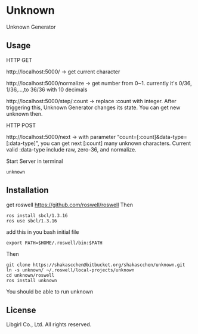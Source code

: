 # Unknown
Unknown Generator

## Usage
HTTP GET

http://localhost:5000/			-> get current character

http://localhost:5000/normalize     	-> get number from 0~1. currently it's 0/36, 1/36,...,to 36/36 with 10 decimals

http://localhost:5000/step/:count	-> replace :count with integer. After triggering this, Unknown Generator changes its state. You can get new unknown then.

HTTP POST

http://localhost:5000/next		-> with parameter "count=[:count]&data-type=[:data-type]", you can get next [:count] many unknown characters. Current valid :data-type include raw, zero-36, and normalize.

Start Server in terminal

    unknown

## Installation
get roswell https://github.com/roswell/roswell Then

    ros install sbcl/1.3.16
    ros use sbcl/1.3.16

add this in you bash initial file

    export PATH=$HOME/.roswell/bin:$PATH

Then

    git clone https://shakascchen@bitbucket.org/shakascchen/unknown.git
    ln -s unknown/ ~/.roswell/local-projects/unknown
    cd unknown/roswell
    ros install unknown

You should be able to run
    unknown 

## License
Libgirl	Co., Ltd. All rights reserved.
